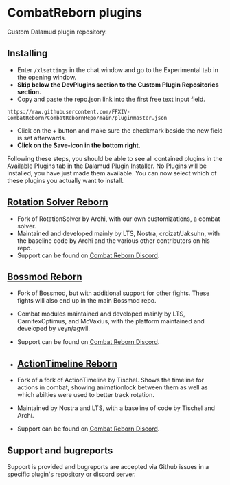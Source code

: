 # CombatReborn plugins
Custom Dalamud plugin repository.

## Installing
- Enter `/xlsettings` in the chat window and go to the Experimental tab in the opening window.
- **Skip below the DevPlugins section to the Custom Plugin Repositories section.**
- Copy and paste the repo.json link into the first free text input field.
```
https://raw.githubusercontent.com/FFXIV-CombatReborn/CombatRebornRepo/main/pluginmaster.json
```
- Click on the + button and make sure the checkmark beside the new field is set afterwards.
- **Click on the Save-icon in the bottom right.**

Following these steps, you should be able to see all contained plugins in the Available Plugins tab in the Dalamud Plugin Installer.
No Plugins will be installed, you have just made them available. You can now select which of these plugins you actually want to install.

## [Rotation Solver Reborn](https://github.com/FFXIV-CombatReborn/RotationSolverReborn)
- Fork of RotationSolver by Archi, with our own customizations, a combat solver.
- Maintained and developed mainly by LTS, Nostra, croizat/Jaksuhn, with the baseline code by Archi and the various other contributors on his repo. 
- Support can be found on [Combat Reborn Discord](https://discord.gg/p54TZMPnC9).

## [Bossmod Reborn](https://github.com/FFXIV-CombatReborn/BossmodReborn)
- Fork of Bossmod, but with additional support for other fights. These fights will also end up in the main Bossmod repo.
- Combat modules maintained and developed mainly by LTS, CarnifexOptimus, and McVaxius, with the platform maintained and developed by veyn/agwil.
- Support can be found on [Combat Reborn Discord](https://discord.gg/p54TZMPnC9).

- ## [ActionTimeline Reborn](https://github.com/FFXIV-CombatReborn/ActionTimelineReborn)
- Fork of a fork of ActionTimeline by Tischel. Shows the timeline for actions in combat, showing animationlock between them as well as which abilties were used to better track rotation.
- Maintained by Nostra and LTS, with a baseline of code by Tischel and Archi.
- Support can be found on [Combat Reborn Discord](https://discord.gg/p54TZMPnC9).

## Support and bugreports
Support is provided and bugreports are accepted via Github issues in a specific plugin's repository or discord server.
